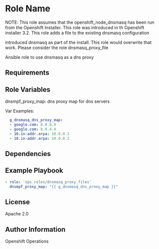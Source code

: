 Role Name
=========

NOTE: This role assumes that the openshift_node_dnsmasq has been run from the Openshift Installer.
This role was introduced in th Openshift installer 3.2.
This role adds a file to the existing dnsmasq configuration

introduced dnsmasq as part of the install.  This role would overwrite that work.
Please consider the role dnsmasq_proxy_file

Ansible role to use dnsmasq as a dns proxy

Requirements
------------

Role Variables
--------------

  dnsmpf_proxy_map: dns proxy map for dns servers


  Var Examples:
  
```yaml
  g_dnsmasq_dns_proxy_map:
  - google.com: 8.8.8.8
  - google.com: 8.8.4.4
  - 10.in-addr.arpa: 10.0.0.1
  - 10.in-addr.arpa: 10.0.0.2
```

Dependencies
------------


Example Playbook
----------------

```yaml
- role: 'ops_roles/dnsmasq_proxy_files'
  dnsmpf_proxy_map: "{{ g_dnsmasq_dns_proxy_map }}"
```

License
-------

Apache 2.0

Author Information
------------------

Openshift Operations
